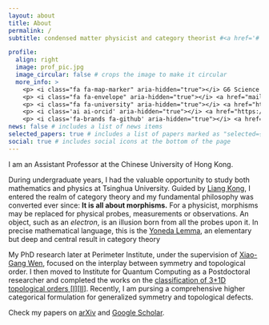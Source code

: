 ```yaml
---
layout: about
title: About
permalink: /
subtitle: condensed matter physicist and category theorist #<a href='#'>Affiliations</a>. Address. Contacts. Moto. Etc.

profile:
  align: right
  image: prof_pic.jpg
  image_circular: false # crops the image to make it circular
  more_info: >
    <p> <i class="fa fa-map-marker" aria-hidden="true"></i> G6 Science Centre</p>
    <p> <i class="fa fa-envelope" aria-hidden="true"></i> <a href="mailto:tlan@cuhk.edu.hk" target="_blank">tlan@cuhk.edu.hk</a></p>
    <p> <i class="fa fa-university" aria-hidden="true"></i> <a href="https://newww.phy.cuhk.edu.hk/teaching_staff/tian-lan" target="_blank">CUHK Webpage</a></p>
    <p> <i class='ai ai-orcid' aria-hidden="true"></i> <a href="https://orcid.org/0000-0002-0961-969X" target="_blank"> ORCID</a> </p>
    <p> <i class='fa-brands fa-github' aria-hidden="true"></i> <a href="https://github.com/lantyn" target="_blank"> GitHub</a> </p>
news: false # includes a list of news items
selected_papers: true # includes a list of papers marked as "selected={true}"
social: true # includes social icons at the bottom of the page
---
```


I am an Assistant Professor at the Chinese University of Hong Kong.

During undergraduate years, I had the valuable opportunity to study both mathematics and physics at Tsinghua University. Guided by [Liang Kong](https://www.sustech.edu.cn/en/faculties/liangkong.html), I entered the realm of category theory and my fundamental philosophy was converted ever since: **It is all about morphisms.**
For a physicist, morphisms may be replaced for physical probes, measurements or observations. An object, such as an _electron_, is an illusion born from all the probes upon it.
In precise mathematical language, this is the [Yoneda Lemma](https://ncatlab.org/nlab/show/Yoneda+lemma), an elementary but deep and central result in category theory

My PhD research later at Perimeter Institute, under the supervision of [Xiao-Gang Wen](https://xgwen.mit.edu/), focused on the interplay between symmetry and topological order. I then moved to Institute for Quantum Computing as a Postdoctoral researcher and completed the works on the [classification of 3+1D topological orders [I]](https://doi.org/10.1103/PhysRevX.8.021074)[[II]](https://doi.org/10.1103/PhysRevX.9.021005). Recently, I am pursing a comprehensive higher categorical formulation for generalized symmetry and topological defects.

Check my papers on [arXiv](https://arxiv.org/a/lan_t_2.html) and [Google Scholar](https://scholar.google.com/citations?user=66Xho3kAAAAJ).
